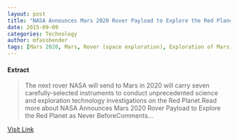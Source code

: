 ```yaml
---
layout: post
title: "NASA Announces Mars 2020 Rover Payload to Explore the Red Planet as Never Before"
date: 2015-09-09
categories: Technology
author: mfassbender
tags: [Mars 2020, Mars, Rover (space exploration), Exploration of Mars, ExoMars, Curiosity (rover), Astronomy, Spacecraft, Outer space, Spaceflight, Astronautics, Flight, Space science, Planetary science, Discovery and exploration of the Solar System, Solar System, Space exploration, Planets of the Solar System]
---
```





#### Extract
>The next rover NASA will send to Mars in 2020 will carry seven carefully-selected instruments to conduct unprecedented science and exploration technology investigations on the Red Planet.Read more about  NASA Announces Mars 2020 Rover Payload to Explore the Red Planet as Never BeforeComments...



[Visit Link](http://www.pddnet.com/news/2014/07/nasa-announces-mars-2020-rover-payload-explore-red-planet-never)


